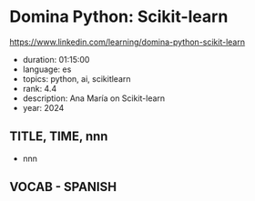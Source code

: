 # Domina Python: Scikit-learn

https://www.linkedin.com/learning/domina-python-scikit-learn

- duration: 01:15:00
- language: es
- topics: python, ai, scikitlearn
- rank: 4.4
- description: Ana María on Scikit-learn
- year: 2024

## TITLE, TIME, nnn

- nnn

## VOCAB - SPANISH

```
```
